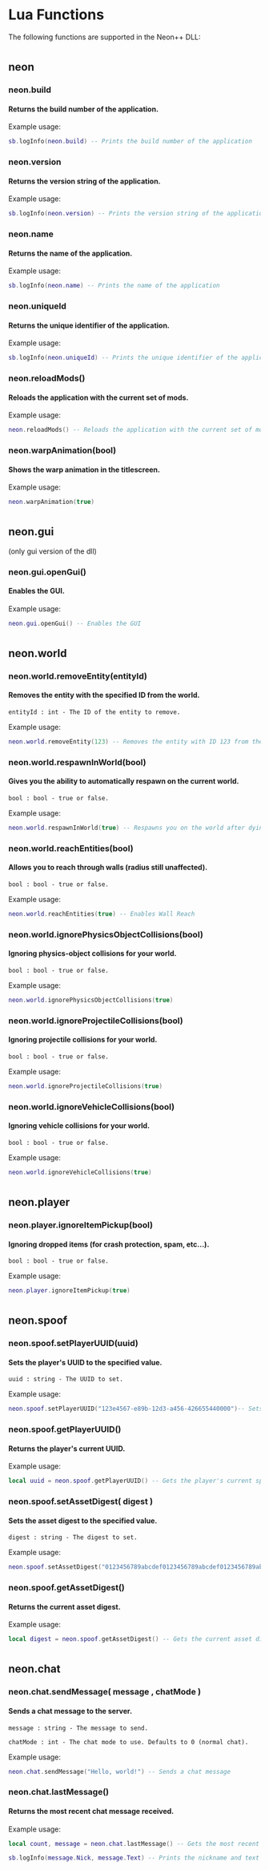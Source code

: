 # Lua Functions
The following functions are supported in the Neon++ DLL:

#
## neon


### neon.build

#### Returns the build number of the application.

Example usage:

```lua
sb.logInfo(neon.build) -- Prints the build number of the application
```

### neon.version

#### Returns the version string of the application.

Example usage:

```lua
sb.logInfo(neon.version) -- Prints the version string of the application
```

### neon.name

#### Returns the name of the application.

Example usage:

```lua
sb.logInfo(neon.name) -- Prints the name of the application
```

### neon.uniqueId

#### Returns the unique identifier of the application.

Example usage:

```lua
sb.logInfo(neon.uniqueId) -- Prints the unique identifier of the application
```

### neon.reloadMods()

#### Reloads the application with the current set of mods.

Example usage:

```lua
neon.reloadMods() -- Reloads the application with the current set of mods
```

### neon.warpAnimation(bool)

#### Shows the warp animation in the titlescreen.

Example usage:

```lua
neon.warpAnimation(true)
```

#

## neon.gui

(only gui version of the dll)

### neon.gui.openGui()
#### Enables the GUI. 

Example usage:

```lua
neon.gui.openGui() -- Enables the GUI
```

#

## neon.world

### neon.world.removeEntity(entityId) 

#### Removes the entity with the specified ID from the world.

`entityId : int - The ID of the entity to remove.`

Example usage:

```lua
neon.world.removeEntity(123) -- Removes the entity with ID 123 from the world
```
### neon.world.respawnInWorld(bool) 

#### Gives you the ability to automatically respawn on the current world.

`bool : bool - true or false.`

Example usage:

```lua
neon.world.respawnInWorld(true) -- Respawns you on the world after dying
```
### neon.world.reachEntities(bool) 

#### Allows you to reach through walls (radius still unaffected).

`bool : bool - true or false.`

Example usage:

```lua
neon.world.reachEntities(true) -- Enables Wall Reach
```
### neon.world.ignorePhysicsObjectCollisions(bool) 

#### Ignoring physics-object collisions for your world.

`bool : bool - true or false.`

Example usage:

```lua
neon.world.ignorePhysicsObjectCollisions(true)
```
### neon.world.ignoreProjectileCollisions(bool) 

#### Ignoring projectile collisions for your world.

`bool : bool - true or false.`

Example usage:

```lua
neon.world.ignoreProjectileCollisions(true)
```
### neon.world.ignoreVehicleCollisions(bool) 

#### Ignoring vehicle collisions for your world.

`bool : bool - true or false.`

Example usage:

```lua
neon.world.ignoreVehicleCollisions(true)
```

#

## neon.player

### neon.player.ignoreItemPickup(bool)

#### Ignoring dropped items (for crash protection, spam, etc...).

`bool : bool - true or false.`

Example usage:

```lua
neon.player.ignoreItemPickup(true)
```

#

## neon.spoof

### neon.spoof.setPlayerUUID(uuid)

#### Sets the player's UUID to the specified value.

`uuid : string - The UUID to set.`

Example usage:

```lua
neon.spoof.setPlayerUUID("123e4567-e89b-12d3-a456-426655440000")-- Sets the player's UUID
```
### neon.spoof.getPlayerUUID()

#### Returns the player's current UUID.

Example usage:

```lua
local uuid = neon.spoof.getPlayerUUID() -- Gets the player's current spoofed UUID
```

### neon.spoof.setAssetDigest( digest )

#### Sets the asset digest to the specified value.

`digest : string - The digest to set.`

Example usage:

```lua
neon.spoof.setAssetDigest("0123456789abcdef0123456789abcdef0123456789abcdef0123456789abcdef") -- Sets the asset digest
```


### neon.spoof.getAssetDigest()

#### Returns the current asset digest.

Example usage:

```lua
local digest = neon.spoof.getAssetDigest() -- Gets the current asset digest
```
#
## neon.chat
### neon.chat.sendMessage( message , chatMode )

#### Sends a chat message to the server.

`message : string - The message to send.`

`chatMode : int - The chat mode to use. Defaults to 0 (normal chat).`

Example usage:

```lua
neon.chat.sendMessage("Hello, world!") -- Sends a chat message
```
### neon.chat.lastMessage()

#### Returns the most recent chat message received.

Example usage:

```lua
local count, message = neon.chat.lastMessage() -- Gets the most recent chat message

sb.logInfo(message.Nick, message.Text) -- Prints the nickname and text of the message
```
